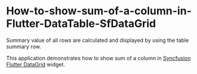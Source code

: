# How-to-show-sum-of-a-column-in-Flutter-DataTable-SfDataGrid

Summary value of all rows are calculated and displayed by using the table summary row.

This application demonstrates how to show sum of a column in [Syncfusion Flutter DataGrid](https://pub.dev/packages/syncfusion_flutter_datagrid) widget.
